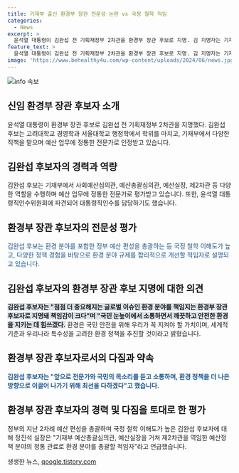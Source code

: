 ```yaml
---
title: 기재부 출신 환경부 장관 전문성 논란 vs 국정 철학 적임
categories:
  - News
excerpt: >
  윤석열 대통령이 김완섭 전 기획재정부 2차관을 환경부 장관 후보로 지명. 김 지명자는 기재부 출신으로 예산 업무에 정통하며 국정 철학 이해도가 높다는 평가. 일각에서는 환경부 출신이 아니라는 우려도 제기되고 있으나 대통령실은 환경 문제가 경제에 미치는 영향을 감안했다고 설명. 김 지명자는 환경 분야를 총괄하는 등 국정 경험이 풍부하며, 청문 절차에 성실하게 임할 것이라 언급. 해당 지명자는 환경 정책을 토대로 국민과 소통하며 환경을 보호하기 위해 노력할 것이라 밝혔다.
feature_text: >
  윤석열 대통령이 김완섭 전 기획재정부 2차관을 환경부 장관 후보로 지명. 김 지명자는 기재부 출신으로 예산 업무에 정통하며 국정 철학 이해도가 높다는 평가. 일각에서는 환경부 출신이 아니라는 우려도 제기되고 있으나 대통령실은 환경 문제가 경제에 미치는 영향을 감안했다고 설명. 김 지명자는 환경 분야를 총괄하는 등 국정 경험이 풍부하며, 청문 절차에 성실하게 임할 것이라 언급. 해당 지명자는 환경 정책을 토대로 국민과 소통하며 환경을 보호하기 위해 노력할 것이라 밝혔다.
image: 'https://www.behealthy4u.com/wp-content/uploads/2024/06/news.jpg'
---
```


<p><img src="https://www.behealthy4u.com/wp-content/uploads/2024/06/news.jpg" alt="info 속보" /></p>

<h2 data-ke-size="size26">신임 환경부 장관 후보자 소개</h2>

<p data-ke-size="size16">윤석열 대통령이 환경부 장관 후보로 김완섭 전 기획재정부 2차관을 지명했다. 김완섭 후보는 고려대학교 경영학과 서울대학교 행정학에서 학위를 마치고, 기재부에서 다양한 직책을 맡으며 예산 업무에 정통한 전문가로 인정받고 있습니다.</p>

<h2 data-ke-size="size26">김완섭 후보자의 경력과 역량</h2>

<p data-ke-size="size16">김완섭 후보는 기재부에서 사회예산심의관, 예산총괄심의관, 예산실장, 제2차관 등 다양한 역할을 수행하며 예산 업무에 정통한 전문가로 평가받고 있습니다. 또한, 윤석열 대통령직인수위원회에 파견되어 대통령직인수를 담당하기도 했습니다.</p>

<h2 data-ke-size="size26">환경부 장관 후보자의 전문성 평가</h2>

<p data-ke-size="size16"><span style="color: #1a5490;">김완섭 후보는 환경 분야를 포함한 정부 예산 편성을 총괄하는 등 국정 철학 이해도가 높고, 다양한 정책 경험을 바탕으로 환경 분야 규제를 합리적으로 개선할 적임자로 설명되고 있습니다.</span></p>

<h2 data-ke-size="size26">김완섭 후보자의 환경부 장관 후보 지명에 대한 의견</h2>

<p data-ke-size="size16"><b><span style="background-color: #21538527;">김완섭 후보자는 "점점 더 중요해지는 글로벌 이슈인 환경 분야를 책임지는 환경부 장관 후보자로 지명돼 책임감이 크다"며 "국민 눈높이에서 소통하면서 깨끗하고 안전한 환경을 지키는 데 힘쓰겠다.</span></b> 환경은 국민 안전을 위해 우리가 꼭 지켜야 할 가치이며, 세계적 기준과 우리나라 특수성을 고려한 환경 정책을 추진할 것이라고 밝혔습니다.</p>

<h2 data-ke-size="size26">환경부 장관 후보자로서의 다짐과 약속</h2>

<p data-ke-size="size16"><b><span style="color: #1a5490;">김완섭 후보자는 "앞으로 전문가와 국민의 목소리를 듣고 소통하며, 환경 정책을 더 나은 방향으로 이끌어 나가기 위해 최선을 다하겠다"고 했습니다.</span></b></p>

<h2 data-ke-size="size26">환경부 장관 후보자의 경력 및 다짐을 토대로 한 평가</h2>

<p data-ke-size="size16">정부의 지난 2차례 예산 편성을 총괄하며 국정 철학 이해도가 높은 김완섭 후보자에 대해 정진석 실장은 "기재부 예산총괄심의관, 예산실장을 거쳐 제2차관을 역임한 예산정책 분야의 정통 관료로 환경 분야를 총괄할 적임자"라고 언급했습니다.</p>
생생한 뉴스, <a href="https://qoogle.tistory.com" rel="dofollow">qoogle.tistory.com</a>


